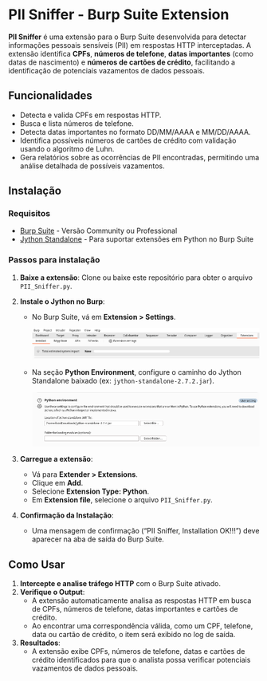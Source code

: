# PII Sniffer - Burp Suite Extension

**PII Sniffer** é uma extensão para o Burp Suite desenvolvida para detectar informações pessoais sensíveis (PII) em respostas HTTP interceptadas. A extensão identifica **CPFs**, **números de telefone**, **datas importantes** (como datas de nascimento) e **números de cartões de crédito**, facilitando a identificação de potenciais vazamentos de dados pessoais.

## Funcionalidades

- Detecta e valida CPFs em respostas HTTP.
- Busca e lista números de telefone.
- Detecta datas importantes no formato DD/MM/AAAA e MM/DD/AAAA.
- Identifica possíveis números de cartões de crédito com validação usando o algoritmo de Luhn.
- Gera relatórios sobre as ocorrências de PII encontradas, permitindo uma análise detalhada de possíveis vazamentos.

## Instalação

### Requisitos

- [Burp Suite](https://portswigger.net/burp) - Versão Community ou Professional
- [Jython Standalone](https://www.jython.org/download) - Para suportar extensões em Python no Burp Suite

### Passos para instalação

1. **Baixe a extensão**: Clone ou baixe este repositório para obter o arquivo `PII_Sniffer.py`.
2. **Instale o Jython no Burp**:
   - No Burp Suite, vá em **Extension > Settings**.

     ![](images/pii_sniffer_extensions.png)
   
   - Na seção **Python Environment**, configure o caminho do Jython Standalone baixado (ex: `jython-standalone-2.7.2.jar`).

     ![](images/pii_sniffer_pt1.png)

3. **Carregue a extensão**:
   - Vá para **Extender > Extensions**.
   - Clique em **Add**.
   - Selecione **Extension Type: Python**.
   - Em **Extension file**, selecione o arquivo `PII_Sniffer.py`.
4. **Confirmação da Instalação**:
   - Uma mensagem de confirmação (“PII Sniffer, Installation OK!!!”) deve aparecer na aba de saída do Burp Suite.

## Como Usar

1. **Intercepte e analise tráfego HTTP** com o Burp Suite ativado.
2. **Verifique o Output**:
   - A extensão automaticamente analisa as respostas HTTP em busca de CPFs, números de telefone, datas importantes e cartões de crédito.
   - Ao encontrar uma correspondência válida, como um CPF, telefone, data ou cartão de crédito, o item será exibido no log de saída.
3. **Resultados**:
   - A extensão exibe CPFs, números de telefone, datas e cartões de crédito identificados para que o analista possa verificar potenciais vazamentos de dados pessoais.
